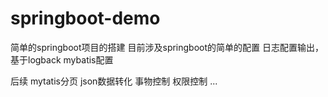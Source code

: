 # springboot-demo
简单的springboot项目的搭建
目前涉及springboot的简单的配置
日志配置输出，基于logback
mybatis配置

后续
mytatis分页
json数据转化
事物控制
权限控制
...
